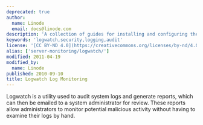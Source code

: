 ```yaml
---
deprecated: true
author:
  name: Linode
  email: docs@linode.com
description: 'A collection of guides for installing and configuring the Logwatch utility.'
keywords: 'logwatch,security,logging,audit'
license: '[CC BY-ND 4.0](https://creativecommons.org/licenses/by-nd/4.0)'
alias: ['server-monitoring/logwatch/']
modified: 2011-04-19
modified_by:
  name: Linode
published: 2010-09-10
title: Logwatch Log Monitoring
---
```


Logwatch is a utility used to audit system logs and generate reports, which can then be emailed to a system administrator for review. These reports allow administrators to monitor potential malicious activity without having to examine their logs by hand.
